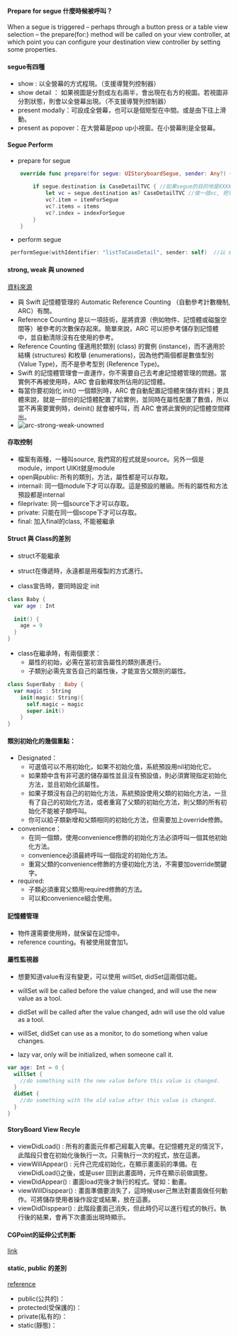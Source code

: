 #### Prepare for segue 什麼時候被呼叫？
When a segue is triggered – perhaps through a button press or a table view selection – the prepare(for:) method will be called on your view controller, at which point you can configure your destination view controller by setting some properties.


#### segue有四種
- show : 以全營幕的方式程現。（支援導覽列控制器）
- show detail ： 如果視圖是分割成左右兩半，會出現在右方的視圖。若視圖非分割狀態，則會以全營幕出現。（不支援導覽列控制器）
- present modally：可設成全營幕，也可以是個矩型在中間。或是由下往上滑動。
- present as popover：在大營幕是pop up小視窗。在小營幕則是全營幕。


#### Segue Perform
- prepare for segue
```Swift
    override func prepare(for segue: UIStoryboardSegue, sender: Any?) {
       
        if segue.destination is CaseDetailTVC { //如果segue的目的地是XXXX
            let vc = segue.destination as? CaseDetailTVC //做一個vc, 把它指到目的地，同時安排要丟到vc的變數有哪些，先指定好。
            vc?.item = itemForSegue
            vc?.items = items
            vc?.index = indexForSegue
        }
    }
```
- perform segue
```Swift
 performSegue(withIdentifier: "listToCaseDetail", sender: self)  //以 segue的ID來做啟動，perform哪一個segue ID.

```


#### strong, weak 與 unowned
[資料來源](https://www.appcoda.com.tw/memory-management-swift/)

- 與 Swift 記憶體管理的 Automatic Reference Counting （自動參考計數機制, ARC）有關。
- Reference Counting 是以一項技術，是將資源（例如物件、記憶體或磁盤空間等）被參考的次數保存起來。簡單來說，ARC 可以把參考儲存到記憶體中，並自動清除沒有在使用的參考。
- Reference Counting 僅適用於類別 (class) 的實例 (instance)，而不適用於結構 (structures) 和枚舉 (enumerations)，因為他們兩個都是數值型別 (Value Type)，而不是參考型別 (Reference Type)。
- Swift 的記憶體管理會一直運作，你不需要自己去考慮記憶體管理的問題。當實例不再被使用時，ARC 會自動釋放所佔用的記憶體。
- 每當你要初始化 init() 一個類別時，ARC 會自動配置記憶體來儲存資料；更具體來說，就是一部份的記憶體配置了給實例，並同時在屬性配置了數值，所以當不再需要實例時，deinit() 就會被呼叫，而 ARC 會將此實例的記憶體空間釋出。
- ![arc-strong-weak-unowned](https://user-images.githubusercontent.com/18608853/117527448-bd744600-affe-11eb-870c-713f5b7c141d.png)


#### 存取控制
- 檔案有兩種，一種叫source, 我們寫的程式就是source。另外一個是module，import UIKit就是module
- open與public: 所有的類別，方法，屬性都是可以存取。
- internail: 同一個module下才可以存取。這是預設的層級。所有的屬性和方法預設都是internal
- fileprivate: 同一個source下才可以存取。
- private: 只能在同一個scope下才可以存取。
- final: 加入final的class, 不能被繼承

#### Struct 與 Class的差別
- struct不能繼承
- struct在傳遞時，永遠都是用複製的方式進行。

- class宣告時，要同時設定 init
```Swift
class Baby {
  var age : Int
  
  init() {
    age = 9
  }
}
```

- class在繼承時，有兩個要求：
  - 屬性的初始，必需在當初宣告屬性的類別裹進行。
  - 子類別必需先宣告自己的屬性後，才能宣告父類別的屬性。
```Swift
class SuperBaby : Baby {
  var magic : String
    init(magic: String){
      self.magic = magic
      super.init()
    }
}
```


#### 類別初始化的幾個重點：
- Designated：
  - 可選值可以不用初始化，如果不初始化值，系統預設用nil初始化它。
  - 如果類中含有非可選的儲存屬性並且沒有預設值，則必須實現指定初始化方法，並且初始化該屬性。
  - 如果子類沒有自己的初始化方法，系統預設使用父類的初始化方法，一旦有了自己的初始化方法，或者重寫了父類的初始化方法，則父類的所有初始化不能被子類呼叫。
  - 你可以給子類新增和父類相同的初始化方法，但需要加上override修飾。
- convenience：
  - 在同一個類，使用convenience修飾的初始化方法必須呼叫一個其他初始化方法。
  - convenience必須最終呼叫一個指定的初始化方法。
  - 重寫父類的convenience修飾的方便初始化方法，不需要加override關鍵字。
- required:
  - 子類必須重寫父類用required修飾的方法。
  - 可以和convenience組合使用。




#### 記憶體管理
- 物件還需要使用時，就保留在記憶中。
- reference counting。有被使用就會加1。


#### 屬性監視器
- 想要知道value有沒有變更，可以使用 willSet, didSet這兩個功能。
- willSet will be called before the value changed, and will use the new value as a tool.
- didSet will be called after the value changed, adn will use the old value as a tool.
- willSet, didSet can use as a monitor, to do sometiong when value changes.

- lazy var, only will be initialized, when someone call it.

```Swift
var age: Int = 0 {
  willSet {
    //do something with the new value before this value is changed.
  }
  didSet {
    //do something with the old value after this value is changed.
  }
}

```
#### StoryBoard View Recyle
- viewDidLoad() : 所有的畫面元件都己經載入完畢。在記憶體充足的情況下，此階段只會在初始化後執行一次。只需執行一次的程式，放在這裹。
- viewWillAppear() : 元件己完成初始化，在顯示畫面前的準備。在viewDidLoad()之後，或是user 回到此畫面時，元件在顯示前做調整。
- viewDidAppear() : 畫面load完後才執行的程式。譬如：動畫。
- viewWillDisppear() : 畫面準備要消失了，這時候user己無法對畫面做任何動作。可將儲存使用者操作設定或結果，放在這裹。
- viewDidDisppear() : 此階段畫面己消失，但此時仍可以進行程式的執行。執行後的結果，會再下次畫面出現時顯示。



#### CGPoint的延伸公式判斷
[link](https://gist.github.com/akhilcb/8d03f1f88f87e996aec24748bdf0ce78)

#### static, public 的差別
[reference](https://medium.com/@jerrywang0420/access-control-教學-swift-3-ios-4d93ee567eb0) 
- public(公共的)：
- protected(受保護的)： 
- private(私有的)：
- static(靜態)：
